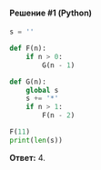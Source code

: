 #### Решение #1 (Python)
```python
s = ''

def F(n):
	if n > 0:
		G(n - 1)

def G(n):
	global s
	s += '*'
	if n > 1:
		F(n - 2)

F(11)
print(len(s))
```
**Ответ:** 4.

